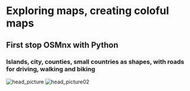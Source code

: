 # Exploring maps, creating coloful maps

## First stop OSMnx with Python

### Islands, city, counties, small countries as shapes, with roads for driving, walking and biking
![head_picture](https://github.com/UlrikeDetective/analysis_my_life/blob/main/code/Reisen_code/urban_travel_graphs/europeanIsland_shapes_Ibiza_Spain_V03.png)
![head_picture02](https://github.com/UlrikeDetective/analysis_my_life/blob/main/code/Reisen_code/urban_travel_graphs/Island_shapes_Grenada_Grenada_V01.png)
